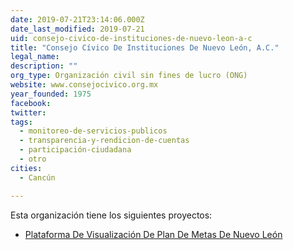 ```yaml
---
date: 2019-07-21T23:14:06.000Z
date_last_modified: 2019-07-21
uid: consejo-civico-de-instituciones-de-nuevo-leon-a-c
title: "Consejo Cívico De Instituciones De Nuevo León, A.C."
legal_name: 
description: ""
org_type: Organización civil sin fines de lucro (ONG)
website: www.consejocivico.org.mx
year_founded: 1975
facebook: 
twitter: 
tags:
  - monitoreo-de-servicios-publicos
  - transparencia-y-rendicion-de-cuentas
  - participación-ciudadana
  - otro
cities: 
  - Cancún

---
```


Esta organización tiene los siguientes proyectos:

- [Plataforma De Visualización De Plan De Metas De Nuevo León](/proyectos/plataforma-de-visualizacion-de-plan-de-metas-de-nuevo-leon)
